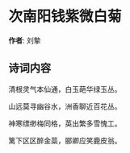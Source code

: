 # 次南阳钱紫微白菊

**作者**: 刘摰

## 诗词内容

清根灵气本仙通，白玉葩华绿玉丛。

山远莫寻幽谷水，洲香聊近百花丛。

神寒缥缈梅同格，英出繁多雪愧工。

篱下区区醉金蘂，郦卿应笑鹿皮翁。

